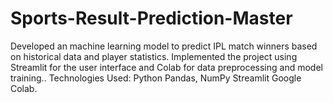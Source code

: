 # Sports-Result-Prediction-Master

Developed an  machine learning model to predict IPL match winners based on historical data
and player statistics. Implemented the project using Streamlit for the user interface and
Colab for data preprocessing and model training..
Technologies Used:
Python
Pandas, NumPy
Streamlit
Google Colab.
